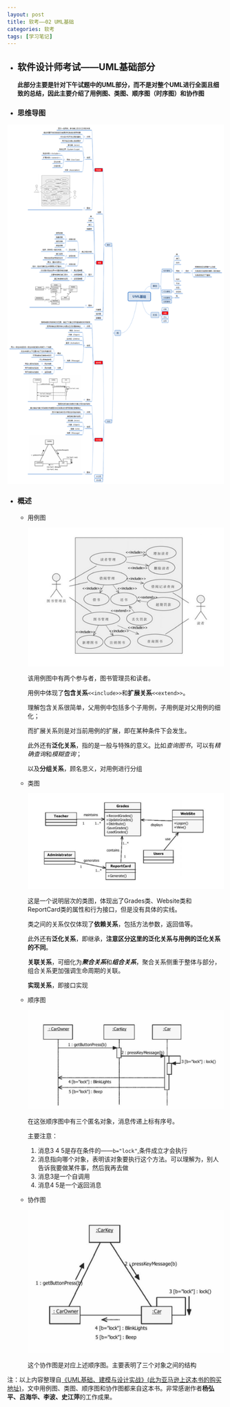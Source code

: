 ```yaml
---
layout: post
title: 软考——02 UML基础
categories: 软考
tags: [学习笔记]
---
```


- ## 软件设计师考试——UML基础部分

  **此部分主要是针对下午试题中的UML部分，而不是对整个UML进行全面且细致的总结，因此主要介绍了用例图、类图、顺序图（时序图）和协作图**

- ### 思维导图


![uml](/images/ruankao/uml.png)

<!--more-->

- ### 概述

  - 用例图

    ![用例图](/images/ruankao/用例图.jpg)

    该用例图中有两个参与者，图书管理员和读者。

    用例中体现了**包含关系**`<<include>>`和**扩展关系**`<<extend>>`。

    理解包含关系很简单，父用例中包括多个子用例，子用例是对父用例的细化；

    而扩展关系则是对当前用例的扩展，即在某种条件下会发生。

    此外还有**泛化关系**，指的是一般与特殊的意义。比如*查询图书*，可以有*精确查询*和*模糊查询*；

    以及**分组关系**，顾名思义，对用例进行分组

  - 类图

    ![类图](/images/ruankao/类图.jpg)

    这是一个说明层次的类图，体现出了Grades类、Website类和ReportCard类的属性和行为接口，但是没有具体的实线。

    类之间的关系仅仅体现了**依赖关系**，包括方法参数，返回值等。

    此外还有**泛化关系**，即继承，**注意区分这里的泛化关系与用例的泛化关系的不同**。

    **关联关系**，可细化为***聚合关系***和***组合关系***，聚合关系侧重于整体与部分，组合关系更加强调生命周期的关联。

    **实现关系**，即接口实现

  - 顺序图

    ![顺序图](/images/ruankao/顺序图.jpg)

    在这张顺序图中有三个匿名对象，消息传递上标有序号。

    主要注意：

    1. 消息3 4 5是存在条件的——`b="lock"`,条件成立才会执行
    2. 消息指向哪个对象，表明该对象要执行这个方法。可以理解为，别人告诉我要做某件事，然后我再去做
    3. 消息3是一个自调用
    4. 消息4 5是一个返回消息

  - 协作图

    ![协作图](/images/ruankao/协作图.jpg)

    这个协作图是对应上述顺序图。主要表明了三个对象之间的结构



注：以上内容整理自[《UML基础、建模与设计实战》(此为亚马逊上这本书的购买地址)](https://www.amazon.cn/dp/B008XDAVN2/ref=sr_1_5?ie=UTF8&qid=1538892813&sr=8-5&keywords=UML%E5%9F%BA%E7%A1%80%E3%80%81%E5%BB%BA%E6%A8%A1)，文中用例图、类图、顺序图和协作图都来自这本书。非常感谢作者**杨弘平、吕海华、李波、史江萍**的工作成果。